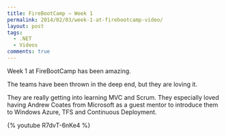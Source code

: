 ```yaml
---
title: FireBootCamp – Week 1
permalink: 2014/02/03/week-1-at-firebootcamp-video/
layout: post
tags:
  - .NET
  - Videos
comments: true
---
```


Week 1 at FireBootCamp has been amazing.

The teams have been thrown in the deep end, but they are loving it.

They are really getting into learning MVC and Scrum. They especially loved having Andrew Coates from Microsoft as a guest mentor to introduce them to Windows Azure, TFS and Continuous Deployment.

{% youtube R7dvT-6nKe4 %}